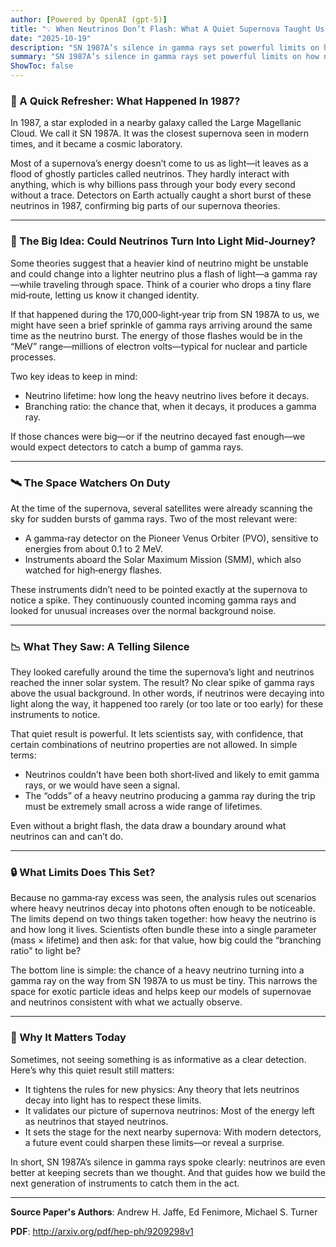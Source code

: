 ```yaml
---
author: [Powered by OpenAI (gpt-5)]
title: "💡 When Neutrinos Don’t Flash: What A Quiet Supernova Taught Us"
date: "2025-10-19"
description: "SN 1987A’s silence in gamma rays set powerful limits on how neutrinos behave"
summary: "SN 1987A’s silence in gamma rays set powerful limits on how neutrinos behave"
ShowToc: false
---
```


### 🌟 A Quick Refresher: What Happened In 1987?

In 1987, a star exploded in a nearby galaxy called the Large Magellanic Cloud. We call it SN 1987A. It was the closest supernova seen in modern times, and it became a cosmic laboratory.

Most of a supernova’s energy doesn’t come to us as light—it leaves as a flood of ghostly particles called neutrinos. They hardly interact with anything, which is why billions pass through your body every second without a trace. Detectors on Earth actually caught a short burst of these neutrinos in 1987, confirming big parts of our supernova theories.

---

### 🔦 The Big Idea: Could Neutrinos Turn Into Light Mid‑Journey?

Some theories suggest that a heavier kind of neutrino might be unstable and could change into a lighter neutrino plus a flash of light—a gamma ray—while traveling through space. Think of a courier who drops a tiny flare mid‑route, letting us know it changed identity.

If that happened during the 170,000‑light‑year trip from SN 1987A to us, we might have seen a brief sprinkle of gamma rays arriving around the same time as the neutrino burst. The energy of those flashes would be in the “MeV” range—millions of electron volts—typical for nuclear and particle processes.

Two key ideas to keep in mind:
- Neutrino lifetime: how long the heavy neutrino lives before it decays.
- Branching ratio: the chance that, when it decays, it produces a gamma ray.

If those chances were big—or if the neutrino decayed fast enough—we would expect detectors to catch a bump of gamma rays.

---

### 🛰️ The Space Watchers On Duty

At the time of the supernova, several satellites were already scanning the sky for sudden bursts of gamma rays. Two of the most relevant were:
- A gamma‑ray detector on the Pioneer Venus Orbiter (PVO), sensitive to energies from about 0.1 to 2 MeV.
- Instruments aboard the Solar Maximum Mission (SMM), which also watched for high‑energy flashes.

These instruments didn’t need to be pointed exactly at the supernova to notice a spike. They continuously counted incoming gamma rays and looked for unusual increases over the normal background noise.

---

### 📉 What They Saw: A Telling Silence

They looked carefully around the time the supernova’s light and neutrinos reached the inner solar system. The result? No clear spike of gamma rays above the usual background. In other words, if neutrinos were decaying into light along the way, it happened too rarely (or too late or too early) for these instruments to notice.

That quiet result is powerful. It lets scientists say, with confidence, that certain combinations of neutrino properties are not allowed. In simple terms:
- Neutrinos couldn’t have been both short‑lived and likely to emit gamma rays, or we would have seen a signal.
- The “odds” of a heavy neutrino producing a gamma ray during the trip must be extremely small across a wide range of lifetimes.

Even without a bright flash, the data draw a boundary around what neutrinos can and can’t do.

---

### 🔒 What Limits Does This Set?

Because no gamma‑ray excess was seen, the analysis rules out scenarios where heavy neutrinos decay into photons often enough to be noticeable. The limits depend on two things taken together: how heavy the neutrino is and how long it lives. Scientists often bundle these into a single parameter (mass × lifetime) and then ask: for that value, how big could the “branching ratio” to light be?

The bottom line is simple: the chance of a heavy neutrino turning into a gamma ray on the way from SN 1987A to us must be tiny. This narrows the space for exotic particle ideas and helps keep our models of supernovae and neutrinos consistent with what we actually observe.

---

### 🧭 Why It Matters Today

Sometimes, not seeing something is as informative as a clear detection. Here’s why this quiet result still matters:
- It tightens the rules for new physics: Any theory that lets neutrinos decay into light has to respect these limits.
- It validates our picture of supernova neutrinos: Most of the energy left as neutrinos that stayed neutrinos.
- It sets the stage for the next nearby supernova: With modern detectors, a future event could sharpen these limits—or reveal a surprise.

In short, SN 1987A’s silence in gamma rays spoke clearly: neutrinos are even better at keeping secrets than we thought. And that guides how we build the next generation of instruments to catch them in the act.

---

**Source Paper's Authors**: Andrew H. Jaffe, Ed Fenimore, Michael S. Turner

**PDF**: http://arxiv.org/pdf/hep-ph/9209298v1